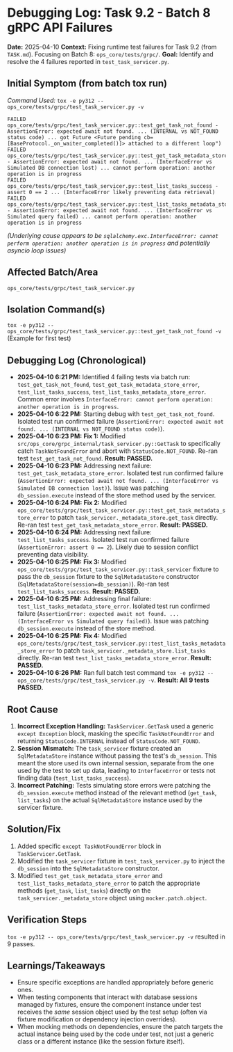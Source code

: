 # Debugging Log: Task 9.2 - Batch 8 gRPC API Failures

**Date:** 2025-04-10
**Context:** Fixing runtime test failures for Task 9.2 (from `TASK.md`). Focusing on Batch 8: `ops_core/tests/grpc/`.
**Goal:** Identify and resolve the 4 failures reported in `test_task_servicer.py`.

## Initial Symptom (from batch tox run)

*Command Used:* `tox -e py312 -- ops_core/tests/grpc/test_task_servicer.py -v`

```
FAILED ops_core/tests/grpc/test_task_servicer.py::test_get_task_not_found - AssertionError: expected await not found. ... (INTERNAL vs NOT_FOUND status code) ... got Future <Future pending cb=[BaseProtocol._on_waiter_completed()]> attached to a different loop")
FAILED ops_core/tests/grpc/test_task_servicer.py::test_get_task_metadata_store_error - AssertionError: expected await not found. ... (InterfaceError vs Simulated DB connection lost) ... cannot perform operation: another operation is in progress
FAILED ops_core/tests/grpc/test_task_servicer.py::test_list_tasks_success - assert 0 == 2 ... (InterfaceError likely preventing data retrieval)
FAILED ops_core/tests/grpc/test_task_servicer.py::test_list_tasks_metadata_store_error - AssertionError: expected await not found. ... (InterfaceError vs Simulated query failed) ... cannot perform operation: another operation is in progress
```
*(Underlying cause appears to be `sqlalchemy.exc.InterfaceError: cannot perform operation: another operation is in progress` and potentially asyncio loop issues)*

## Affected Batch/Area

`ops_core/tests/grpc/test_task_servicer.py`

## Isolation Command(s)

`tox -e py312 -- ops_core/tests/grpc/test_task_servicer.py::test_get_task_not_found -v` (Example for first test)

## Debugging Log (Chronological)

- **2025-04-10 6:21 PM:** Identified 4 failing tests via batch run: `test_get_task_not_found`, `test_get_task_metadata_store_error`, `test_list_tasks_success`, `test_list_tasks_metadata_store_error`. Common error involves `InterfaceError: cannot perform operation: another operation is in progress`.
- **2025-04-10 6:22 PM:** Starting debug with `test_get_task_not_found`. Isolated test run confirmed failure (`AssertionError: expected await not found. ... (INTERNAL vs NOT_FOUND status code)`).
- **2025-04-10 6:23 PM:** **Fix 1:** Modified `src/ops_core/grpc_internal/task_servicer.py::GetTask` to specifically catch `TaskNotFoundError` and abort with `StatusCode.NOT_FOUND`. Re-ran test `test_get_task_not_found`. **Result: PASSED.**
- **2025-04-10 6:23 PM:** Addressing next failure: `test_get_task_metadata_store_error`. Isolated test run confirmed failure (`AssertionError: expected await not found. ... (InterfaceError vs Simulated DB connection lost)`). Issue was patching `db_session.execute` instead of the store method used by the servicer.
- **2025-04-10 6:24 PM:** **Fix 2:** Modified `ops_core/tests/grpc/test_task_servicer.py::test_get_task_metadata_store_error` to patch `task_servicer._metadata_store.get_task` directly. Re-ran test `test_get_task_metadata_store_error`. **Result: PASSED.**
- **2025-04-10 6:24 PM:** Addressing next failure: `test_list_tasks_success`. Isolated test run confirmed failure (`AssertionError: assert 0 == 2`). Likely due to session conflict preventing data visibility.
- **2025-04-10 6:25 PM:** **Fix 3:** Modified `ops_core/tests/grpc/test_task_servicer.py::task_servicer` fixture to pass the `db_session` fixture to the `SqlMetadataStore` constructor (`SqlMetadataStore(session=db_session)`). Re-ran test `test_list_tasks_success`. **Result: PASSED.**
- **2025-04-10 6:25 PM:** Addressing final failure: `test_list_tasks_metadata_store_error`. Isolated test run confirmed failure (`AssertionError: expected await not found. ... (InterfaceError vs Simulated query failed)`). Issue was patching `db_session.execute` instead of the store method.
- **2025-04-10 6:25 PM:** **Fix 4:** Modified `ops_core/tests/grpc/test_task_servicer.py::test_list_tasks_metadata_store_error` to patch `task_servicer._metadata_store.list_tasks` directly. Re-ran test `test_list_tasks_metadata_store_error`. **Result: PASSED.**
- **2025-04-10 6:26 PM:** Ran full batch test command `tox -e py312 -- ops_core/tests/grpc/test_task_servicer.py -v`. **Result: All 9 tests PASSED.**

## Root Cause

1.  **Incorrect Exception Handling:** `TaskServicer.GetTask` used a generic `except Exception` block, masking the specific `TaskNotFoundError` and returning `StatusCode.INTERNAL` instead of `StatusCode.NOT_FOUND`.
2.  **Session Mismatch:** The `task_servicer` fixture created an `SqlMetadataStore` instance without passing the test's `db_session`. This meant the store used its own internal session, separate from the one used by the test to set up data, leading to `InterfaceError` or tests not finding data (`test_list_tasks_success`).
3.  **Incorrect Patching:** Tests simulating store errors were patching the `db_session.execute` method instead of the relevant method (`get_task`, `list_tasks`) on the actual `SqlMetadataStore` instance used by the servicer fixture.

## Solution/Fix

1.  Added specific `except TaskNotFoundError` block in `TaskServicer.GetTask`.
2.  Modified the `task_servicer` fixture in `test_task_servicer.py` to inject the `db_session` into the `SqlMetadataStore` constructor.
3.  Modified `test_get_task_metadata_store_error` and `test_list_tasks_metadata_store_error` to patch the appropriate methods (`get_task`, `list_tasks`) directly on the `task_servicer._metadata_store` object using `mocker.patch.object`.

## Verification Steps

`tox -e py312 -- ops_core/tests/grpc/test_task_servicer.py -v` resulted in 9 passes.

## Learnings/Takeaways

- Ensure specific exceptions are handled appropriately before generic ones.
- When testing components that interact with database sessions managed by fixtures, ensure the component instance under test receives the *same* session object used by the test setup (often via fixture modification or dependency injection overrides).
- When mocking methods on dependencies, ensure the patch targets the actual instance being used by the code under test, not just a generic class or a different instance (like the session fixture itself).
